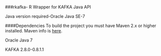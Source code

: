 ###rkafka- R Wrapper for KAFKA Java API

Java version required-Oracle Java SE-7


 
 
####Dependencies
To build the project you must have Maven 2.x or higher installed.  Maven info is [here](http://maven.apache.org).

Oracle Java 7

KAFKA 2.8.0-0.8.1.1 

